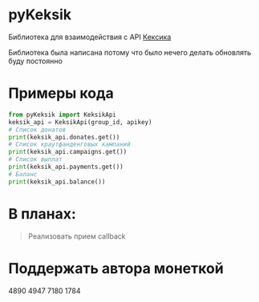 # pyKeksik
Библиотека для взаимодействия с API [Кексика](https://keksik.io)

Библиотека была написана потому что было нечего делать
обновлять буду постоянно

# Примеры кода
```python
from pyKeksik import KeksikApi
keksik_api = KeksikApi(group_id, apikey)
# Список донатов
print(keksik_api.donates.get())
# Список краутфанденговых кампаний
print(keksik_api.campaigns.get())
# Список выплат
print(keksik_api.payments.get())
# Баланс
print(keksik_api.balance())
```
# В планах:
 > Реализовать прием callback
# Поддержать автора монеткой
 4890 4947 7180 1784
